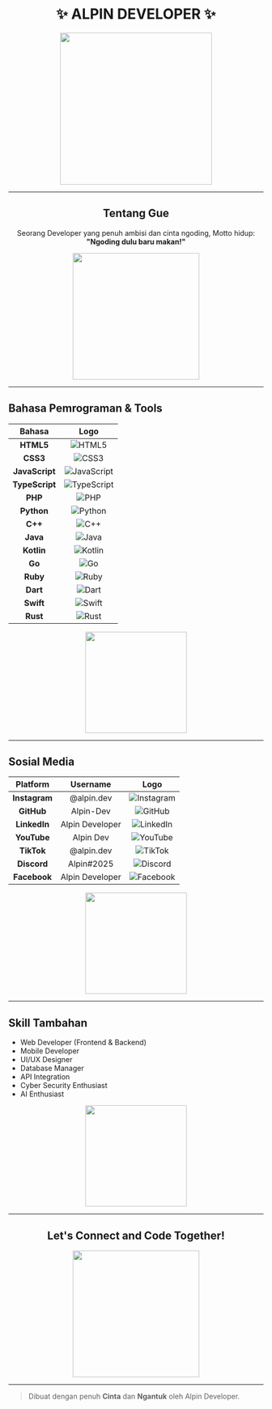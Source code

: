 <h1 align="center">✨ ALPIN DEVELOPER ✨</h1>

<p align="center">
  <img src="https://media.giphy.com/media/3o7aD2saalBwwftBIY/giphy.gif" width="300"/>
</p>

---

<h2 align="center">Tentang Gue</h2>

<p align="center">
  Seorang Developer yang penuh ambisi dan cinta ngoding,  
  Motto hidup: <strong>"Ngoding dulu baru makan!"</strong>
</p>

<p align="center">
  <img src="https://media.giphy.com/media/26ufnwz3wDUli7GU0/giphy.gif" width="250"/>
</p>

---

## Bahasa Pemrograman & Tools

| Bahasa | Logo |
|:------:|:----:|
| **HTML5** | ![HTML5](https://img.icons8.com/color/48/html-5--v1.png) |
| **CSS3** | ![CSS3](https://img.icons8.com/color/48/css3.png) |
| **JavaScript** | ![JavaScript](https://img.icons8.com/color/48/javascript--v1.png) |
| **TypeScript** | ![TypeScript](https://img.icons8.com/color/48/typescript.png) |
| **PHP** | ![PHP](https://img.icons8.com/color/48/php.png) |
| **Python** | ![Python](https://img.icons8.com/color/48/python.png) |
| **C++** | ![C++](https://img.icons8.com/color/48/c-plus-plus-logo.png) |
| **Java** | ![Java](https://img.icons8.com/color/48/java-coffee-cup-logo.png) |
| **Kotlin** | ![Kotlin](https://img.icons8.com/color/48/kotlin.png) |
| **Go** | ![Go](https://img.icons8.com/color/48/golang.png) |
| **Ruby** | ![Ruby](https://img.icons8.com/color/48/ruby-programming-language.png) |
| **Dart** | ![Dart](https://img.icons8.com/color/48/dart.png) |
| **Swift** | ![Swift](https://img.icons8.com/color/48/swift.png) |
| **Rust** | ![Rust](https://img.icons8.com/color/48/rust-programming-language.png) |

<p align="center">
  <img src="https://media.giphy.com/media/QpVUMRUJGokfqXyfa1/giphy.gif" width="200"/>
</p>

---

## Sosial Media

| Platform | Username | Logo |
|:--------:|:--------:|:----:|
| **Instagram** | @alpin.dev | ![Instagram](https://img.icons8.com/color/48/instagram-new--v1.png) |
| **GitHub** | Alpin-Dev | ![GitHub](https://img.icons8.com/ios-glyphs/48/github.png) |
| **LinkedIn** | Alpin Developer | ![LinkedIn](https://img.icons8.com/color/48/linkedin.png) |
| **YouTube** | Alpin Dev | ![YouTube](https://img.icons8.com/color/48/youtube-play.png) |
| **TikTok** | @alpin.dev | ![TikTok](https://img.icons8.com/color/48/tiktok--v1.png) |
| **Discord** | Alpin#2025 | ![Discord](https://img.icons8.com/color/48/discord--v1.png) |
| **Facebook** | Alpin Developer | ![Facebook](https://img.icons8.com/color/48/facebook-new.png) |

<p align="center">
  <img src="https://media.giphy.com/media/Y4z9olnoVl5QI/giphy.gif" width="200"/>
</p>

---

## Skill Tambahan

- Web Developer (Frontend & Backend)
- Mobile Developer
- UI/UX Designer
- Database Manager
- API Integration
- Cyber Security Enthusiast
- AI Enthusiast

<p align="center">
  <img src="https://media.giphy.com/media/13FrpeVH09Zrb2/giphy.gif" width="200"/>
</p>

---

<h2 align="center">Let's Connect and Code Together!</h2>

<p align="center">
  <img src="https://media.giphy.com/media/26xBwdIuRJiAIqHwA/giphy.gif" width="250"/>
</p>

---

> Dibuat dengan penuh <strong>Cinta</strong> dan <strong>Ngantuk</strong> oleh Alpin Developer.

